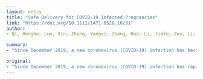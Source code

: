 ```yaml
---
layout: entry
title: "Safe Delivery for COVID-19 Infected Pregnancies"
link: "https://doi.org/10.1111/1471-0528.16231"
author:
- Qi, Hongbo; Luo, Xin; Zheng, Yangxi; Zhang, Hua; Li, Jiafu; Zou, Li; Feng, Ling; Chen, Dunjin; Shi, Yuan; Tong, Chao; Baker, Philip N.

summary:
- "Since December 2019, a new coronavirus (COVID-19) infection has become prevalent in central China1. Pregnant women are believed to be susceptible to the virus. Efficient obstetric treatment is required, and is key to optimizing the prognosis for both mother and child."

original:
- "Since December 2019, a new coronavirus (COVID-19) infection has rapidly become prevalent in central China1. On the basis of knowledge obtained from a previous coronavirus outbreak2, pregnant women are believed to be susceptible to this virus. Once a maternal infection of COVID-19 is suspected or confirmed, childbirth becomes complicated and challenging. Efficient obstetric treatment is required, and is key to optimizing the prognosis for both mother and child. Care should be taken in determination of the timing of delivery, assessment of the indications for caesarean section, preparation of the delivery room to prevent infection, choice of the type of anesthesia, and newborn management."
---
```


